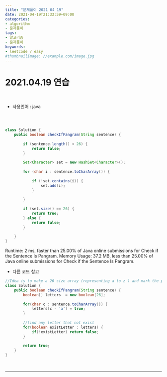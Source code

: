 ```yaml
---
title: "문제풀이 2021 04 19"
date: 2021-04-19T21:33:59+09:00
categories:
- algorithm
- 문제풀이
tags:
- 알고리즘
- 문제풀이
keywords:
- leetcode / easy
#thumbnailImage: //example.com/image.jpg
---
```


<!--more-->
# 2021.04.19 연습

&nbsp;

- 사용언어 : java   

&nbsp;


```java

class Solution {
    public boolean checkIfPangram(String sentence) {
        
        if (sentence.length() < 26) {
            return false;
        }
        
        Set<Character> set = new HashSet<Character>();
        
        for (char i : sentence.toCharArray()) {
            
            if (!set.contains(i)) {
                set.add(i);
            }
            
        }
        
        if (set.size() == 26) {
            return true;
        } else {
            return false;
        }
        
    }
}

```

Runtime: 2 ms, faster than 25.00% of Java online submissions for Check if the Sentence Is Pangram.
Memory Usage: 37.2 MB, less than 25.00% of Java online submissions for Check if the Sentence Is Pangram.

- 다른 코드 참고

```java
//Idea is to make a 26 size array (representing a to z ) and mark the presence of character in it.
class Solution {
    public boolean checkIfPangram(String sentence) {
        boolean[] letters  = new boolean[26];
        
        for(char c : sentence.toCharArray()) {
            letters[c - 'a'] = true;
        }
        
        //find any letter that not exist
        for(boolean existLetter : letters) {
            if(!existLetter) return false;
        }
        
        return true;
    }
}

```


&nbsp;

-----
